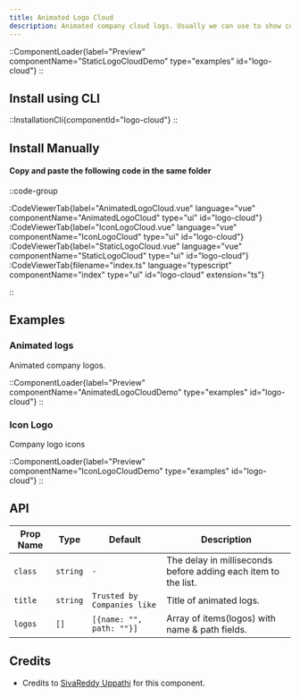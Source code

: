 ```yaml
---
title: Animated Logo Cloud
description: Animated company cloud logs. Usually we can use to show company logos.
---
```


::ComponentLoader{label="Preview" componentName="StaticLogoCloudDemo" type="examples" id="logo-cloud"}
::

## Install using CLI

::InstallationCli{componentId="logo-cloud"}
::

## Install Manually

#### Copy and paste the following code in the same folder

::code-group

:CodeViewerTab{label="AnimatedLogoCloud.vue" language="vue" componentName="AnimatedLogoCloud" type="ui" id="logo-cloud"}
:CodeViewerTab{label="IconLogoCloud.vue" language="vue" componentName="IconLogoCloud" type="ui" id="logo-cloud"}
:CodeViewerTab{label="StaticLogoCloud.vue" language="vue" componentName="StaticLogoCloud" type="ui" id="logo-cloud"}
:CodeViewerTab{filename="index.ts" language="typescript" componentName="index" type="ui" id="logo-cloud" extension="ts"}

::

## Examples

### Animated logs

Animated company logos.

::ComponentLoader{label="Preview" componentName="AnimatedLogoCloudDemo" type="examples" id="logo-cloud"}
::

### Icon Logo

Company logo icons

::ComponentLoader{label="Preview" componentName="IconLogoCloudDemo" type="examples" id="logo-cloud"}
::

## API

| Prop Name | Type     | Default                     | Description                                                    |
| --------- | -------- | --------------------------- | -------------------------------------------------------------- |
| `class`   | `string` | `-`                         | The delay in milliseconds before adding each item to the list. |
| `title`   | `string` | `Trusted by Companies like` | Title of animated logs.                                        |
| `logos`   | `[]`     | `[{name: "", path: ""}]`    | Array of items(logos) with name & path fields.                 |

## Credits

- Credits to [SivaReddy Uppathi](https://github.com/sivareddyuppathi) for this component.
